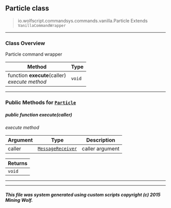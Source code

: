 ## Particle __class__

>io.wolfscript.commandsys.commands.vanilla.Particle
>Extends `VanillaCommandWrapper`

---

### Class Overview

Particle command wrapper

Method | Type   
--- | :--- 
 function __execute__(caller) <br> _execute method_ | `void`



---


### Public Methods for [`Particle`](Particle.md)

##### <a id='execute'></a>public  function __execute__(caller)

_execute method_

Argument | Type | Description  
--- | --- | --- 
caller | [`MessageReceiver`](../../../chat/MessageReceiver.md) | caller argument

Returns | 
--- | 
`void` |


---
---


##### This file was system generated using custom scripts copyright (c) 2015 Mining Wolf.
	

